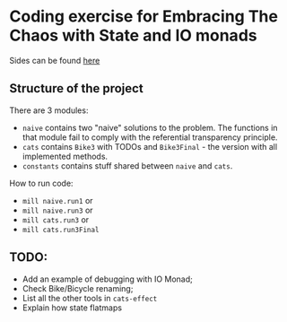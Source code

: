 # Coding exercise for Embracing The Chaos with State and IO monads

Sides can be found [here](https://www.dropbox.com/s/legjh03g3i8sdga/EmbracingTheChaos.pdf?dl=1)

## Structure of the project

There are 3 modules: 
* `naive` contains two "naive" solutions to the problem. The functions in that module fail to comply with the referential transparency principle.
* `cats` contains `Bike3` with TODOs and `Bike3Final` - the version with all implemented methods. 
* `constants` contains stuff shared between `naive` and `cats`.

How to run code:

* `mill naive.run1` or
* `mill naive.run3` or
* `mill cats.run3` or
* `mill cats.run3Final`

## TODO:

* Add an example of debugging with IO Monad;
* Check Bike/Bicycle renaming;
* List all the other tools in `cats-effect`
* Explain how state flatmaps